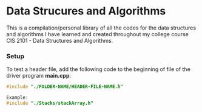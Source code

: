 # Data Strucures and Algorithms
This is a compilation/personal library of all the codes for the data structures and algorithms I have learned and created throughout my college course CIS 2101 - Data Structures and Algorithms.

### Setup
To test a header file, add the following code to the beginning of file of the driver program **main.cpp**:
```c
#include "./FOLDER-NAME/HEADER-FILE-NAME.h"

Example:
#include "./Stacks/stackArray.h"
```